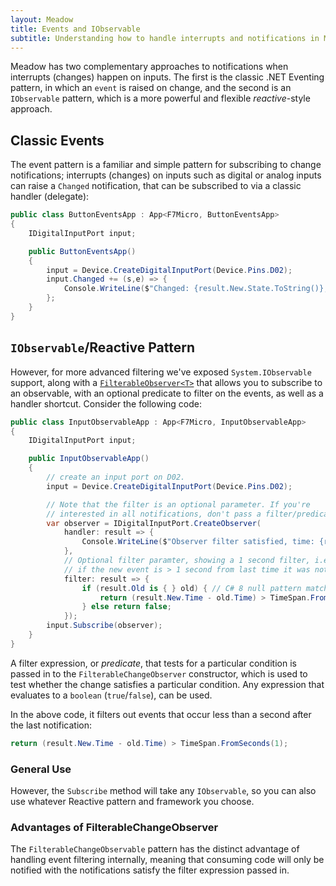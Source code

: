 ```yaml
---
layout: Meadow
title: Events and IObservable
subtitle: Understanding how to handle interrupts and notifications in Meadow.
---
```


Meadow has two complementary approaches to notifications when interrupts (changes) happen on inputs. The first is the classic .NET Eventing pattern, in which an `event` is raised on change, and the second is an `IObservable` pattern, which is a more powerful and flexible _reactive_-style approach.

## Classic Events

The event pattern is a familiar and simple pattern for subscribing to change notifications; interrupts (changes) on inputs such as digital or analog inputs can raise a `Changed` notification, that can be subscribed to via a classic handler (delegate):

```csharp
public class ButtonEventsApp : App<F7Micro, ButtonEventsApp>
{
    IDigitalInputPort input;

    public ButtonEventsApp()
    {
        input = Device.CreateDigitalInputPort(Device.Pins.D02);
        input.Changed += (s,e) => {
            Console.WriteLine($"Changed: {result.New.State.ToString()}, Time: {result.New.Time.ToString()}");
        };
    }
}
```

## `IObservable`/Reactive Pattern

However, for more advanced filtering we've exposed `System.IObservable` support, along with a [`FilterableObserver<T>`](/docs/api/Meadow/Meadow.FilterableObserver-1.html) that allows you to subscribe to an observable, with an optional predicate to filter on the events, as well as a handler shortcut. Consider the following code:

```csharp
public class InputObservableApp : App<F7Micro, InputObservableApp>
{
    IDigitalInputPort input;

    public InputObservableApp()
    {
        // create an input port on D02. 
        input = Device.CreateDigitalInputPort(Device.Pins.D02);

        // Note that the filter is an optional parameter. If you're
        // interested in all notifications, don't pass a filter/predicate.
        var observer = IDigitalInputPort.CreateObserver(
            handler: result => {
                Console.WriteLine($"Observer filter satisfied, time: {result.New.Time.ToShortTimeString()}");
            },
            // Optional filter paramter, showing a 1 second filter, i.e., only notify
            // if the new event is > 1 second from last time it was notified.
            filter: result => {
                if (result.Old is { } old) { // C# 8 null pattern matching for not null
                    return (result.New.Time - old.Time) > TimeSpan.FromSeconds(1);
                } else return false;
            });
        input.Subscribe(observer);
    }
}
```

A filter expression, or _predicate_, that tests for a particular condition is passed in to the `FilterableChangeObserver` constructor, which is used to test whether the change satisfies a particular condition. Any expression that evaluates to a `boolean` (`true`/`false`), can be used.

In the above code, it filters out events that occur less than a second after the last notification:

```csharp
return (result.New.Time - old.Time) > TimeSpan.FromSeconds(1);
```

### General Use

However, the `Subscribe` method will take any `IObservable`, so you can also use whatever Reactive pattern and framework you choose.

### Advantages of FilterableChangeObserver

The `FilterableChangeObservable` pattern has the distinct advantage of handling event filtering internally, meaning that consuming code will only be notified with the notifications satisfy the filter expression passed in. 